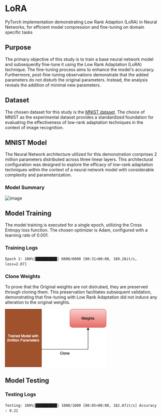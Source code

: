 # LoRA
PyTorch implementation demonstrating Low Rank Adaption (LoRA) in Neural Networks, for efficient model compression and fine-tuning on domain specific tasks

## Purpose

The primary objective of this study is to train a base neural network model and subsequently fine-tune it using the Low Rank Adaptation (LoRA) technique. The fine-tuning process aims to enhance the model's accuracy. Furthermore, post-fine-tuning observations demonstrate that the added parameters do not disturb the original parameters. Instead, the analysis reveals the addition of minimal new parameters.

## Dataset

The chosen dataset for this study is the [MNIST dataset](http://yann.lecun.com/exdb/mnist/). The choice of MNIST as the experimental dataset provides a standardized foundation for evaluating the effectiveness of low-rank adaptation techniques in the context of image recognition.

## MNIST Model

The Neural Network architecture utilized for this demonstration comprises 2 million parameters distributed across three linear layers. This architectural configuration was designed to explore the efficacy of low-rank adaptation techniques within the context of a neural network model with considerable complexity and parameterization.

### Model Summary

![image](https://github.com/bala1802/LoRA/assets/22103095/be629bc2-f99c-4fc0-a8b1-81c72635ade5)

## Model Training

The model training is executed for a single epoch, utilizing the Cross Entropy loss function. The chosen optimizer is Adam, configured with a learning rate of 0.001.

### Training Logs

`Epoch 1: 100%|██████████| 6000/6000 [00:31<00:00, 189.28it/s, loss=2.07]`

### Clone Weights

To prove that the Original weights are not distrubed, they are preserved through cloning them. This preservation facilitates subsequent validation, demonstrating that fine-tuning with Low Rank Adaptation did not induce any alteration to the original weights.

![alt text](WeightPreservation.drawio.png)

## Model Testing

### Testing Logs

`Testing: 100%|██████████| 1000/1000 [00:05<00:00, 182.07it/s]
Accuracy : 0.21`
